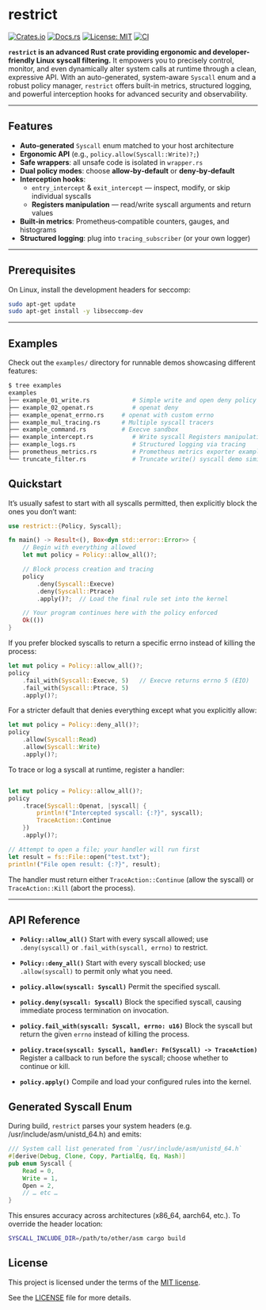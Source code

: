 # restrict

[![Crates.io](https://img.shields.io/crates/v/restrict.svg)](https://crates.io/crates/restrict)
[![Docs.rs](https://docs.rs/restrict/badge.svg)](https://docs.rs/restrict)
[![License: MIT](https://img.shields.io/badge/license-MIT-blue.svg)](LICENSE)
[![CI](https://github.com/x0rw/restrict/actions/workflows/rust.yml/badge.svg)](https://github.com/x0rw/restrict/actions/workflows/rust.yml)


**`restrict`  is an advanced Rust crate providing ergonomic and developer-friendly Linux syscall filtering.** 
It empowers you to precisely control, monitor, and even dynamically alter system calls at runtime through a clean, expressive API. With an auto-generated, system-aware `Syscall` enum and a robust policy manager, `restrict` offers built-in metrics, structured logging, and powerful interception hooks for advanced security and observability.

---

## Features

- **Auto‑generated** `Syscall` enum matched to your host architecture  
- **Ergonomic API** (e.g., `policy.allow(Syscall::Write)?;`)  
- **Safe wrappers**: all unsafe code is isolated in `wrapper.rs`  
- **Dual policy modes**: choose **allow‑by‑default** or **deny‑by‑default**  
- **Interception hooks**:  
  - `entry_intercept` & `exit_intercept` — inspect, modify, or skip individual syscalls  
  - **Registers manipulation** — read/write syscall arguments and return values  
- **Built‑in metrics**: Prometheus‑compatible counters, gauges, and histograms  
- **Structured logging**: plug into `tracing_subscriber` (or your own logger)  

---

## Prerequisites

On Linux, install the development headers for seccomp:

```bash
sudo apt-get update
sudo apt-get install -y libseccomp-dev
```

---

## Examples

Check out the `examples/` directory for runnable demos showcasing different features:

```bash
$ tree examples
examples
├── example_01_write.rs            # Simple write and open deny policy
├── example_02_openat.rs           # openat deny 
├── example_openat_errno.rs     # openat with custom errno
├── example_mul_tracing.rs      # Multiple syscall tracers
├── example_command.rs          # Execve sandbox
├── example_intercept.rs           # Write syscall Registers manipulation example
├── example_logs.rs                # Structured logging via tracing
├── prometheus_metrics.rs          # Prometheus metrics exporter example
└── truncate_filter.rs             # Truncate write() syscall demo similar to example_intercept
```

## Quickstart

It’s usually safest to start with all syscalls permitted, then explicitly block the ones you don’t want:

```rust
use restrict::{Policy, Syscall};

fn main() -> Result<(), Box<dyn std::error::Error>> {
    // Begin with everything allowed
    let mut policy = Policy::allow_all()?;

    // Block process creation and tracing
    policy
        .deny(Syscall::Execve)
        .deny(Syscall::Ptrace)
        .apply()?;  // Load the final rule set into the kernel

    // Your program continues here with the policy enforced
    Ok(())
}
```

If you prefer blocked syscalls to return a specific errno instead of killing the process:

```rust
let mut policy = Policy::allow_all()?;
policy
    .fail_with(Syscall::Execve, 5)   // Execve returns errno 5 (EIO)
    .fail_with(Syscall::Ptrace, 5)
    .apply()?;
```

For a stricter default that denies everything except what you explicitly allow:

```rust
let mut policy = Policy::deny_all()?;
policy
    .allow(Syscall::Read)
    .allow(Syscall::Write)
    .apply()?;
```

To trace or log a syscall at runtime, register a handler:

```rust

let mut policy = Policy::allow_all()?;
policy
    .trace(Syscall::Openat, |syscall| {
        println!("Intercepted syscall: {:?}", syscall);
        TraceAction::Continue
    })
    .apply()?;

// Attempt to open a file; your handler will run first
let result = fs::File::open("test.txt");
println!("File open result: {:?}", result);

```

The handler must return either `TraceAction::Continue` (allow the syscall) or `TraceAction::Kill` (abort the process).

---

## API Reference

* **`Policy::allow_all()`**
  Start with every syscall allowed; use `.deny(syscall)` or `.fail_with(syscall, errno)` to restrict.

* **`Policy::deny_all()`**
  Start with every syscall blocked; use `.allow(syscall)` to permit only what you need.

* **`policy.allow(syscall: Syscall)`**
  Permit the specified syscall.

* **`policy.deny(syscall: Syscall)`**
  Block the specified syscall, causing immediate process termination on invocation.

* **`policy.fail_with(syscall: Syscall, errno: u16)`**
  Block the syscall but return the given `errno` instead of killing the process.

* **`policy.trace(syscall: Syscall, handler: Fn(Syscall) -> TraceAction)`**
  Register a callback to run before the syscall; choose whether to continue or kill.

* **`policy.apply()`**
  Compile and load your configured rules into the kernel.


## Generated Syscall Enum
During build, `restrict` parses your system headers (e.g. /usr/include/asm/unistd_64.h) and emits:
```rust
/// System call list generated from `/usr/include/asm/unistd_64.h`
#[derive(Debug, Clone, Copy, PartialEq, Eq, Hash)]
pub enum Syscall {
    Read = 0,
    Write = 1,
    Open = 2,
    // … etc …
}
```

This ensures accuracy across architectures (x86_64, aarch64, etc.).
To override the header location:

```sh
SYSCALL_INCLUDE_DIR=/path/to/other/asm cargo build
```

## License

This project is licensed under the terms of the [MIT license](LICENSE).

See the [LICENSE](LICENSE) file for more details.
